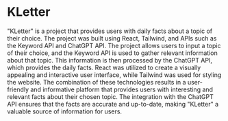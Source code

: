 # KLetter

"KLetter" is a project that provides users with daily facts about a topic of their choice. The project was built using React, Tailwind, and APIs such as the Keyword API and ChatGPT API. 
The project allows users to input a topic of their choice, and the Keyword API is used to gather relevant information about that topic. 
This information is then processed by the ChatGPT API, which provides the daily facts. React was utilized to create a visually appealing and interactive user interface, while Tailwind was used for styling the website. 
The combination of these technologies results in a user-friendly and informative platform that provides users with interesting and relevant facts about their chosen topic.
The integration with the ChatGPT API ensures that the facts are accurate and up-to-date, making "KLetter" a valuable source of information for users.
